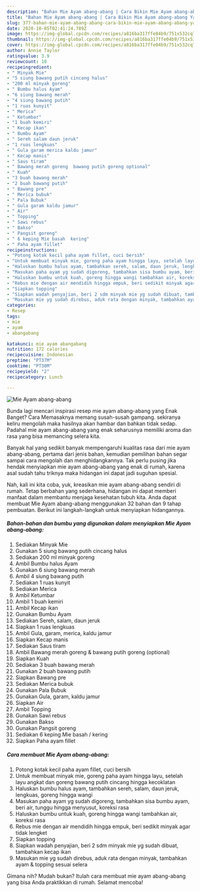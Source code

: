 ```yaml
---
description: "Bahan Mie Ayam abang-abang | Cara Bikin Mie Ayam abang-abang Yang Sempurna"
title: "Bahan Mie Ayam abang-abang | Cara Bikin Mie Ayam abang-abang Yang Sempurna"
slug: 377-bahan-mie-ayam-abang-abang-cara-bikin-mie-ayam-abang-abang-yang-sempurna
date: 2020-10-05T02:41:24.789Z
image: https://img-global.cpcdn.com/recipes/a816ba317ffe04b9/751x532cq70/mie-ayam-abang-abang-foto-resep-utama.jpg
thumbnail: https://img-global.cpcdn.com/recipes/a816ba317ffe04b9/751x532cq70/mie-ayam-abang-abang-foto-resep-utama.jpg
cover: https://img-global.cpcdn.com/recipes/a816ba317ffe04b9/751x532cq70/mie-ayam-abang-abang-foto-resep-utama.jpg
author: Annie Taylor
ratingvalue: 3.9
reviewcount: 10
recipeingredient:
- " Minyak Mie"
- "5 siung bawang putih cincang halus"
- "200 ml minyak goreng"
- " Bumbu halus Ayam"
- "6 siung bawang merah"
- "4 siung bawang putih"
- "1 ruas kunyit"
- " Merica"
- " Ketumbar"
- "1 buah kemiri"
- " Kecap ikan"
- " Bumbu Ayam"
- " Sereh salam daun jeruk"
- "1 ruas lengkuas"
- " Gula garam merica kaldu jamur"
- " Kecap manis"
- " Saus tiram"
- " Bawang merah goreng  bawang putih goreng optional"
- " Kuah"
- "3 buah bawang merah"
- "2 buah bawang putih"
- " Bawang pre"
- " Merica bubuk"
- " Pala Bubuk"
- " Gula garam kaldu jamur"
- " Air"
- " Topping"
- " Sawi rebus"
- " Bakso"
- " Pangsit goreng"
- " 6 keping Mie basah  kering"
- " Paha ayam fillet"
recipeinstructions:
- "Potong kotak kecil paha ayam fillet, cuci bersih"
- "Untuk membuat minyak mie, goreng paha ayam hingga layu, setelah layu angkat dan goreng bawang putih cincang hingga kecoklatan"
- "Haluskan bumbu halus ayam, tambahkan sereh, salam, daun jeruk, lengkuas, goreng hingga wangi"
- "Masukan paha ayam yg sudah digoreng, tambahkan sisa bumbu ayam, beri air, tunggu hingga menyusut, koreksi rasa"
- "Haluskan bumbu untuk kuah, goreng hingga wangi tambahkan air, koreksi rasa"
- "Rebus mie dengan air mendidih hingga empuk, beri sedikit minyak agar tidak lengket"
- "Siapkan topping"
- "Siapkan wadah penyajian, beri 2 sdm minyak mie yg sudah dibuat, tambahkan kecap ikan"
- "Masukan mie yg sudah direbus, aduk rata dengan minyak, tambahkan ayam &amp; topping sesuai selera"
categories:
- Resep
tags:
- mie
- ayam
- abangabang

katakunci: mie ayam abangabang 
nutrition: 172 calories
recipecuisine: Indonesian
preptime: "PT37M"
cooktime: "PT30M"
recipeyield: "2"
recipecategory: Lunch

---
```



![Mie Ayam abang-abang](https://img-global.cpcdn.com/recipes/a816ba317ffe04b9/751x532cq70/mie-ayam-abang-abang-foto-resep-utama.jpg)

Bunda lagi mencari inspirasi resep mie ayam abang-abang yang Enak Banget? Cara Memasaknya memang susah-susah gampang. sekiranya keliru mengolah maka hasilnya akan hambar dan bahkan tidak sedap. Padahal mie ayam abang-abang yang enak seharusnya memiliki aroma dan rasa yang bisa memancing selera kita.



Banyak hal yang sedikit banyak mempengaruhi kualitas rasa dari mie ayam abang-abang, pertama dari jenis bahan, kemudian pemilihan bahan segar sampai cara mengolah dan menghidangkannya. Tak perlu pusing jika hendak menyiapkan mie ayam abang-abang yang enak di rumah, karena asal sudah tahu triknya maka hidangan ini dapat jadi suguhan spesial.


Nah, kali ini kita coba, yuk, kreasikan mie ayam abang-abang sendiri di rumah. Tetap berbahan yang sederhana, hidangan ini dapat memberi manfaat dalam membantu menjaga kesehatan tubuh kita. Anda dapat membuat Mie Ayam abang-abang menggunakan 32 bahan dan 9 tahap pembuatan. Berikut ini langkah-langkah untuk menyiapkan hidangannya.

<!--inarticleads1-->

##### Bahan-bahan dan bumbu yang digunakan dalam menyiapkan Mie Ayam abang-abang:

1. Sediakan  Minyak Mie
1. Gunakan 5 siung bawang putih cincang halus
1. Sediakan 200 ml minyak goreng
1. Ambil  Bumbu halus Ayam
1. Gunakan 6 siung bawang merah
1. Ambil 4 siung bawang putih
1. Sediakan 1 ruas kunyit
1. Sediakan  Merica
1. Ambil  Ketumbar
1. Ambil 1 buah kemiri
1. Ambil  Kecap ikan
1. Gunakan  Bumbu Ayam
1. Sediakan  Sereh, salam, daun jeruk
1. Siapkan 1 ruas lengkuas
1. Ambil  Gula, garam, merica, kaldu jamur
1. Siapkan  Kecap manis
1. Sediakan  Saus tiram
1. Ambil  Bawang merah goreng &amp; bawang putih goreng (optional)
1. Siapkan  Kuah
1. Sediakan 3 buah bawang merah
1. Gunakan 2 buah bawang putih
1. Siapkan  Bawang pre
1. Sediakan  Merica bubuk
1. Gunakan  Pala Bubuk
1. Gunakan  Gula, garam, kaldu jamur
1. Siapkan  Air
1. Ambil  Topping
1. Gunakan  Sawi rebus
1. Gunakan  Bakso
1. Gunakan  Pangsit goreng
1. Sediakan  6 keping Mie basah / kering
1. Siapkan  Paha ayam fillet




<!--inarticleads2-->

##### Cara membuat Mie Ayam abang-abang:

1. Potong kotak kecil paha ayam fillet, cuci bersih
1. Untuk membuat minyak mie, goreng paha ayam hingga layu, setelah layu angkat dan goreng bawang putih cincang hingga kecoklatan
1. Haluskan bumbu halus ayam, tambahkan sereh, salam, daun jeruk, lengkuas, goreng hingga wangi
1. Masukan paha ayam yg sudah digoreng, tambahkan sisa bumbu ayam, beri air, tunggu hingga menyusut, koreksi rasa
1. Haluskan bumbu untuk kuah, goreng hingga wangi tambahkan air, koreksi rasa
1. Rebus mie dengan air mendidih hingga empuk, beri sedikit minyak agar tidak lengket
1. Siapkan topping
1. Siapkan wadah penyajian, beri 2 sdm minyak mie yg sudah dibuat, tambahkan kecap ikan
1. Masukan mie yg sudah direbus, aduk rata dengan minyak, tambahkan ayam &amp; topping sesuai selera




Gimana nih? Mudah bukan? Itulah cara membuat mie ayam abang-abang yang bisa Anda praktikkan di rumah. Selamat mencoba!
